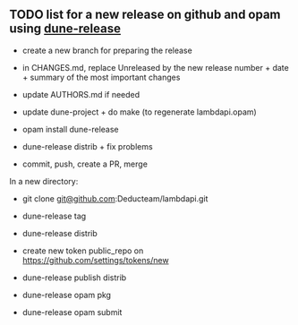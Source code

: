TODO list for a new release on github and opam using [dune-release](https://github.com/ocamllabs/dune-release)
-------------------------------------------------------------------

- create a new branch for preparing the release

- in CHANGES.md, replace Unreleased by the new release number + date + summary of the most important changes

- update AUTHORS.md if needed

- update dune-project + do make (to regenerate lambdapi.opam)

- opam install dune-release

- dune-release distrib + fix problems

- commit, push, create a PR, merge

In a new directory:

- git clone git@github.com:Deducteam/lambdapi.git

- dune-release tag

- dune-release distrib

- create new token public_repo on https://github.com/settings/tokens/new

- dune-release publish distrib

- dune-release opam pkg

- dune-release opam submit
